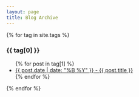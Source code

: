 ```yaml
---
layout: page
title: Blog Archive
---
```


{% for tag in site.tags %}
  <h3>{{ tag[0] }}</h3>
  <ul>
    {% for post in tag[1] %}
      <li><a href="{{ site.baseurl }}/{{ post.url }}">{{ post.date | date: "%B %Y" }} - {{ post.title }}</a></li>
    {% endfor %}
  </ul>
{% endfor %}

